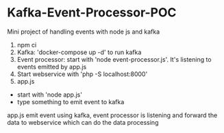 # Kafka-Event-Processor-POC
Mini project of handling events with node js and kafka


1. npm ci
2. Kafka: 'docker-compose up -d' to run kafka
3. Event processor: start with 'node event-processor.js'. It's listening to events emitted by app.js
4. Start webservice with 'php -S localhost:8000'
5. app.js
- start with 'node app.js'
- type something to emit event to kafka

app.js emit event using kafka, event processor is listening and forward the data to webservice which can do
the data processing 